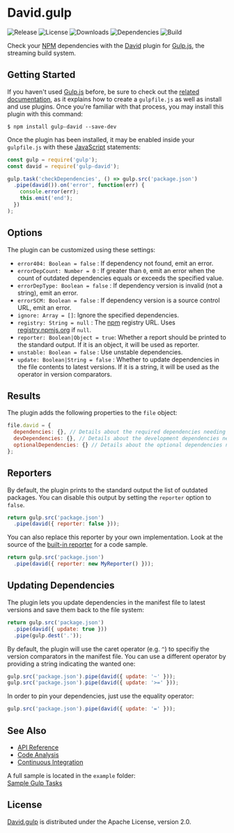 # David.gulp
![Release](http://img.shields.io/npm/v/gulp-david.svg) ![License](http://img.shields.io/npm/l/gulp-david.svg) ![Downloads](http://img.shields.io/npm/dm/gulp-david.svg) ![Dependencies](http://img.shields.io/david/cedx/david.gulp.svg) ![Build](http://img.shields.io/travis/cedx/david.gulp.svg)

Check your [NPM](https://www.npmjs.com) dependencies with the [David](https://david-dm.org) plugin for [Gulp.js](http://gulpjs.com), the streaming build system.

## Getting Started
If you haven't used [Gulp.js](http://gulpjs.com) before, be sure to check out the [related documentation](https://github.com/gulpjs/gulp/blob/master/docs/README.md), as it explains how to create a `gulpfile.js` as well as install and use plugins. Once you're familiar with that process, you may install this plugin with this command:

```shell
$ npm install gulp-david --save-dev
```

Once the plugin has been installed, it may be enabled inside your `gulpfile.js` with these [JavaScript](https://developer.mozilla.org/en-US/docs/Web/JavaScript) statements:

```javascript
const gulp = require('gulp');
const david = require('gulp-david');

gulp.task('checkDependencies', () => gulp.src('package.json')
  .pipe(david()).on('error', function(err) {
    console.error(err);
    this.emit('end');
  })
);

```

## Options
The plugin can be customized using these settings:

- `error404: Boolean = false` : If dependency not found, emit an error.
- `errorDepCount: Number = 0` : If greater than `0`, emit an error when the count of outdated dependencies equals or exceeds the specified value.
- `errorDepType: Boolean = false` : If dependency version is invalid (not a string), emit an error.
- `errorSCM: Boolean = false` : If dependency version is a source control URL, emit an error.
- `ignore: Array = []`: Ignore the specified dependencies.
- `registry: String = null` : The [npm](https://www.npmjs.com) registry URL. Uses [registry.npmjs.org](https://registry.npmjs.org) if `null`.
- `reporter: Boolean|Object = true`: Whether a report should be printed to the standard output. If it is an object, it will be used as reporter.
- `unstable: Boolean = false` : Use unstable dependencies.
- `update: Boolean|String = false` : Whether to update dependencies in the file contents to latest versions. If it is a string, it will be used as the operator in version comparators.

## Results
The plugin adds the following properties to the `file` object:

```javascript
file.david = {
  dependencies: {}, // Details about the required dependencies needing an update.
  devDependencies: {}, // Details about the development dependencies needing an update.
  optionalDependencies: {} // Details about the optional dependencies needing an update.
};
```

## Reporters
By default, the plugin prints to the standard output the list of outdated packages.
You can disable this output by setting the `reporter` option to `false`.

```javascript
return gulp.src('package.json')
  .pipe(david({ reporter: false }));
```

You can also replace this reporter by your own implementation.
Look at the source of the [built-in reporter](https://github.com/cedx/david.gulp/blob/master/lib/reporter.js) for a code sample.

```javascript
return gulp.src('package.json')
  .pipe(david({ reporter: new MyReporter() }));
```

## Updating Dependencies
The plugin lets you update dependencies in the manifest file to latest versions and save them back to the file system:

```javascript
return gulp.src('package.json')
  .pipe(david({ update: true }))
  .pipe(gulp.dest('.'));
```

By default, the plugin will use the caret operator (e.g. `^`) to specifiy the version comparators in the manifest file.
You can use a different operator by providing a string indicating the wanted one:

```javascript
gulp.src('package.json').pipe(david({ update: '~' }));
gulp.src('package.json').pipe(david({ update: '>=' }));
```

In order to pin your dependencies, just use the equality operator:

```javascript
gulp.src('package.json').pipe(david({ update: '=' }));
```

## See Also
- [API Reference](http://www.belin.io/david.gulp/api)
- [Code Analysis](http://src.belin.io/dashboard/index/david.gulp)
- [Continuous Integration](https://travis-ci.org/cedx/david.gulp)

A full sample is located in the `example` folder:  
[Sample Gulp Tasks](https://github.com/cedx/david.gulp/blob/master/example/gulpfile.js)

## License
[David.gulp](https://github.com/cedx/david.gulp) is distributed under the Apache License, version 2.0.
